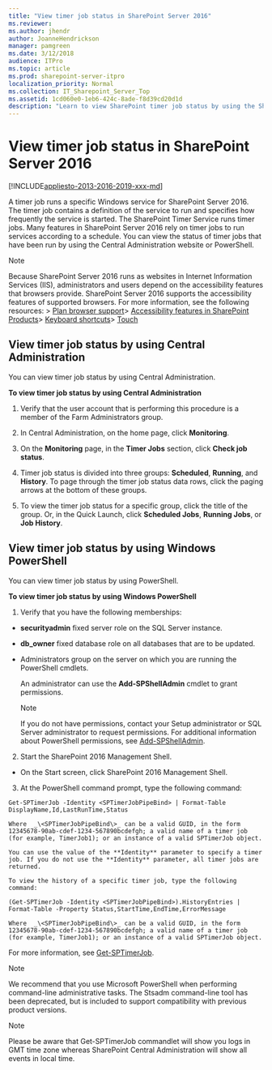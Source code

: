 ```yaml
---
title: "View timer job status in SharePoint Server 2016"
ms.reviewer: 
ms.author: jhendr
author: JoanneHendrickson
manager: pamgreen
ms.date: 3/12/2018
audience: ITPro
ms.topic: article
ms.prod: sharepoint-server-itpro
localization_priority: Normal
ms.collection: IT_Sharepoint_Server_Top
ms.assetid: 1cd060e0-1eb6-424c-8ade-f8d39cd20d1d
description: "Learn to view SharePoint timer job status by using the SharePoint Central Administration website or Windows PowerShell."
---
```


# View timer job status in SharePoint Server 2016

[!INCLUDE[appliesto-2013-2016-2019-xxx-md](../includes/appliesto-2013-2016-2019-xxx-md.md)]
  
A timer job runs a specific Windows service for SharePoint Server 2016. The timer job contains a definition of the service to run and specifies how frequently the service is started. The SharePoint Timer Service runs timer jobs. Many features in SharePoint Server 2016 rely on timer jobs to run services according to a schedule. You can view the status of timer jobs that have been run by using the Central Administration website or PowerShell.
  
> [!NOTE]
> Because SharePoint Server 2016 runs as websites in Internet Information Services (IIS), administrators and users depend on the accessibility features that browsers provide. SharePoint Server 2016 supports the accessibility features of supported browsers. For more information, see the following resources: > [Plan browser support](https://go.microsoft.com/fwlink/p/?LinkId=246502)> [Accessibility features in SharePoint Products](https://go.microsoft.com/fwlink/p/?LinkId=246501)> [Keyboard shortcuts](https://go.microsoft.com/fwlink/p/?LinkID=246504)> [Touch](https://go.microsoft.com/fwlink/p/?LinkId=246506)
  
## View timer job status by using Central Administration
<a name="section1"> </a>

You can view timer job status by using Central Administration.
  
 **To view timer job status by using Central Administration**
  
1. Verify that the user account that is performing this procedure is a member of the Farm Administrators group.
    
2. In Central Administration, on the home page, click **Monitoring**.
    
3. On the **Monitoring** page, in the **Timer Jobs** section, click **Check job status**.
    
4. Timer job status is divided into three groups: **Scheduled**, **Running**, and **History**. To page through the timer job status data rows, click the paging arrows at the bottom of these groups.
    
5. To view the timer job status for a specific group, click the title of the group. Or, in the Quick Launch, click **Scheduled Jobs**, **Running Jobs**, or **Job History**.
    
## View timer job status by using Windows PowerShell
<a name="section2"> </a>

You can view timer job status by using PowerShell.
  
 **To view timer job status by using Windows PowerShell**
  
1. Verify that you have the following memberships:
    
  - **securityadmin** fixed server role on the SQL Server instance. 
    
  - **db_owner** fixed database role on all databases that are to be updated. 
    
  - Administrators group on the server on which you are running the PowerShell cmdlets.
    
    An administrator can use the **Add-SPShellAdmin** cmdlet to grant permissions. 
    
    > [!NOTE]
    > If you do not have permissions, contact your Setup administrator or SQL Server administrator to request permissions. For additional information about PowerShell permissions, see [Add-SPShellAdmin](/powershell/module/sharepoint-server/Add-SPShellAdmin?view=sharepoint-ps). 
  
2. Start the SharePoint 2016 Management Shell.
    
  - On the Start screen, click SharePoint 2016 Management Shell.
    
3. At the PowerShell command prompt, type the following command:
    
  ```
  Get-SPTimerJob -Identity <SPTimerJobPipeBind> | Format-Table DisplayName,Id,LastRunTime,Status
  ```

    Where  _\<SPTimerJobPipeBind\>_ can be a valid GUID, in the form 12345678-90ab-cdef-1234-567890bcdefgh; a valid name of a timer job (for example, TimerJob1); or an instance of a valid SPTimerJob object. 
    
    You can use the value of the **Identity** parameter to specify a timer job. If you do not use the **Identity** parameter, all timer jobs are returned. 
    
    To view the history of a specific timer job, type the following command:
    
  ```
  (Get-SPTimerJob -Identity <SPTimerJobPipeBind>).HistoryEntries | Format-Table -Property Status,StartTime,EndTime,ErrorMessage
  ```

    Where  _\<SPTimerJobPipeBind\>_ can be a valid GUID, in the form 12345678-90ab-cdef-1234-567890bcdefgh; a valid name of a timer job (for example, TimerJob1); or an instance of a valid SPTimerJob object. 
    
For more information, see [Get-SPTimerJob](/powershell/module/sharepoint-server/Get-SPTimerJob?view=sharepoint-ps). 
  
> [!NOTE]
> We recommend that you use Microsoft PowerShell when performing command-line administrative tasks. The Stsadm command-line tool has been deprecated, but is included to support compatibility with previous product versions. 
  
> [!NOTE]
> Please be aware that Get-SPTimerJob commandlet will show you logs in GMT time zone whereas SharePoint Central Administration will show all events in local time.

